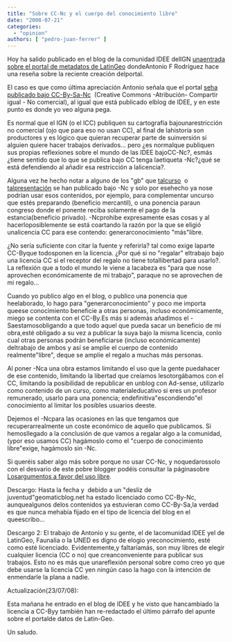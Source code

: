 ```yaml
---
title: "Sobre CC-Nc y el cuerpo del conocimiento libre"
date: "2008-07-21"
categories: 
  - "opinion"
authors: [ "pedro-juan-ferrer" ]
---
```


Hoy ha salido publicado en el blog de la comunidad IDEE delIGN [unaentrada sobre el portal de metadatos de LatinGeo](http://blog-idee.blogspot.com/2008/07/portal-de-metadatos.html) dondeAntonio F Rodríguez hace una reseña sobre la reciente creación delportal.    

El caso es que como última apreciación Antonio señala que el portal [seha publicado bajo CC-By-Sa-Nc](http://creativecommons.org/licences/by-nc-sa/2.5/es)  (Creative Commons -Atribución- Compartir igual - No comercial), al igual que está publicado elblog de IDEE, y en este punto es donde yo veo alguna pega. 

Es normal que el IGN (o el ICC) publiquen su cartografía bajounarestricción no comercial (ojo que para eso no usan CC), al final de lahistoría son productores y es lógico que quieran recuperar parte de suinversión si alguien quiere hacer trabajos derivados... pero ¿es normalque publiquen sus propias reflexiones sobre el mundo de las IDEE bajoCC-Nc?, esmás ¿tiene sentido que lo que se publica bajo CC tenga laetiqueta \-Nc?¿qué se está defendiendo al añadir esa restricción a lalicencia?. 

Alguna vez he hecho notar a alguno de los "gb" que [talcurso](http://ocw.innova.uned.es/ocwuniversia/analisis_%20geografico_%20regional/sistemas-de-informacion-geografica)  o [talpresentación](http://gislab.dirap.unipa.it/grass_meeting/present/qgis_grass_facile.pdf) se han publicado bajo \-Nc y solo por esehecho ya nose podrían usar esos contenidos, por ejemplo, para complementar uncurso que estés preparando (beneficio mercantil), o una ponencia paraun congreso donde el ponente reciba solamente el pago de la estancia(beneficio privado). \-Ncprohibe expresamente esas cosas y al hacerloposiblemente se está coartando la razón por la que se eligió unalicencia CC para ese contendo: generarconocimiento "más"libre. 

¿No sería suficiente con citar la fuente y referirla? tal como exige laparte CC-Byque todosponen en la licencia. ¿Por qué si no "regalar" eltrabajo bajo una licencia CC si el receptor del regalo no tiene totallibertad para usarlo?. La reflexión que a todo el mundo le viene a lacabeza es "para que nose aprovechen económicamente de mi trabajo", paraque no se aprovechen de mi regalo... 

Cuando yo publico algo en el blog, o publico una ponencia que heelaborado, lo hago para "generarconocimiento" y poco me importa queese conocimiento beneficie a otras personas, incluso económicamente, miego se contenta con el CC-By.Es más si además añadimos el \-Saestamosobligando a que todo aquel que pueda sacar un beneficio de mi obra,esté obligado a su vez a publicar la suya bajo la misma licencia, conlo cual otras personas podrán beneficiarse (incluso económicamente) deltrabajo de ambos y así se amplie el cuerpo de contenido realmente"libre", deque se amplie el regalo a muchas más personas. 

Al poner \-Nca una obra estamos limitando el uso que la gente puedahacer de ese contenido, limitando la libertad que creíamos lesotorgábamos con el CC, limitando la posibilidad de republicar en unblog con Ad-sense, utilizarlo como contenido de un curso, como materialeducativo si eres un profesor remunerado, usarlo para una ponencia; endefinitiva"escondiendo"el conocimiento al limitar los posibles usuarios deeste. 

Dejemos el \-Ncpara las ocasiones en las que tengamos que recuperarrealmente un coste económico de aquello que publicamos. Si hemosllegado a la conclusión de que vamos a regalar algo a la comunidad, (ypor eso usamos CC) hagámoslo como el "cuerpo de conocimiento libre"exige, hagámoslo sin -Nc. 

Si queréis saber algo más sobre porque no usar CC-Nc, y noquedarossolo con el desvario de este pobre blogger podéis consultar la páginasobre [Losargumentos a favor del uso libre](http://freedomdefined.org/Licenses/NC/Es). 

Descargo: Hasta la fecha y  debido a un "desliz de juventud"geomaticblog.net ha estado licenciado como CC-By-Nc, aunquealgunos delos contenidos ya estuvieran como CC-By-Sa,la verdad es que nunca mehabía fijado en el tipo de licencia del blog en el queescribo... 

Descargo 2: El trabajo de Antonio y su gente, el de lacomunidad IDEE yel de LatinGeo, Faunalia o la UNED es digno de elogio yreconocimiento, esté como esté licenciado. Evidentemente,y faltaríamás, son muy libres de elegir cualquier licencia (CC o no) que creanconveniente para publicar sus trabajos. Esto no es más que unareflexión personal sobre como creo yo que debe usarse la licencia CC yen ningún caso la hago con la intención de enmendarle la plana a nadie.

Actualización(23/07/08):

Esta mañana he entrado en el blog de IDEE y he visto que hancambiado la licencia a CC-Byy también han re-redactado el último párrafo del apunte sobre el portalde datos de Latin-Geo. 

Un saludo.
